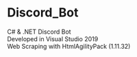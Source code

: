 # Discord_Bot
C# & .NET Discord Bot
<br> Developed in Visual Studio 2019 </br>
Web Scraping with HtmlAgilityPack (1.11.32) 
